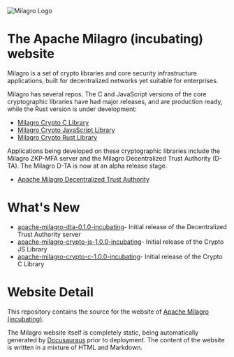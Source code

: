 ![Milagro Logo](/images/MILAGRO_LOGO.png)

The Apache Milagro (incubating) website
============================

Milagro is a set of crypto libraries and core security infrastructure applications, built for decentralized networks yet suitable for enterprises.

Milagro has several repos. The C and JavaScript versions of the core cryptographic libraries have had major releases, and are production ready, while the Rust version is under development:

* [Milagro Crypto C Library](https://github.com/apache/incubator-milagro-crypto-c)
* [Milagro Crypto JavaScript Library](https://github.com/apache/incubator-milagro-javascript)
* [Milagro Crypto Rust Library](https://github.com/apache/incubator-milagro-crypto-rust/)

Applications being developed on these cryptographic libraries include the Milagro ZKP-MFA server and the Milagro Decentralized Trust Authority (D-TA). The Milagro D-TA is now at an alpha release stage.

* [Apache Milagro Decentralized Trust Authority](https://github.com/apache/incubator-milagro-dta)

What's New
============================

* [apache-milagro-dta-0.1.0-incubating](https://github.com/apache/incubator-milagro-dta/releases/tag/0.1.0)- Initial release of the Decentralized Trust Authority server
* [apache-milagro-crypto-js-1.0.0-incubating](https://github.com/apache/incubator-milagro-crypto-js/releases/tag/1.0.0)- Initial release of the Crypto JS Library
* [apache-milagro-crypto-c-1.0.0-incubating](https://github.com/apache/incubator-milagro-crypto-c/releases/tag/1.0.0)- Initial release of the Crypto C Library

Website Detail
============================

This repository contains the source for the website of [Apache Milagro (incubating)](http://milagro.apache.org/). 

The Milagro website itself is completely static, being automatically generated by [Docusauraus](https://docusaurus.io/) prior to deployment. The content of the website is written in a mixture of HTML and Markdown.

